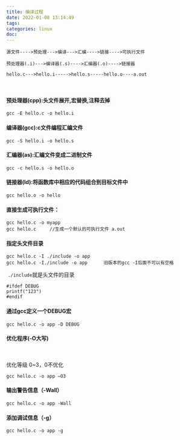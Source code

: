 ```yaml
---
title: 编译过程
date: 2022-01-08 13:14:49
tags:
categories: linux
doc:
---
```




```
源文件---->预处理--->编译--->汇编---->链接---->可执行文件

预处理器(.i)--->编译器(.s)---->汇编器(.o)---->链接器

hello.c--->hello.i----->hello.s-----hello.o----a.out
```


​	

#### 预处理器(cpp):头文件展开,宏替换,注释去掉	

```
gcc -E hello.c -o hello.i
```

#### 编译器(gcc):c文件编程汇编文件	

```
gcc -S hello.i -o hello.s
```

#### 汇编器(as):汇编文件变成二进制文件		

```
gcc -c hello.s -o hello.o
```

#### 链接器(ld):将函数库中相应的代码组合到目标文件中		

```
gcc hello.o -o hello
```

#### 直接生成可执行文件：

```
gcc hello.c -o myapp
gcc hello.c 	//生成一个默认的可执行文件 a.out
```

#### 指定头文件目录

```
gcc hello.c -I ./include -o app
gcc hello.c -I./include -o app 		旧版本的gcc -I后面不可以有空格
```

​	`./include`就是头文件的目录

```
#ifdef DEBUG
printf("123")
#endif
```



#### 通过gcc定义一个DEBUG宏

```
gcc hello.c -o app -D DEBUG
```

#### 优化程序(-O大写)

​	

优化等级 0~3，0不优化

```
gcc hello.c -o app —O3
```

#### 输出警告信息（-Wall）

```
gcc hello.c -o app -Wall
```

#### 添加调试信息（-g）

```
gcc hello.c -o app -g
```

<br/><br/><br/><br/><br/>